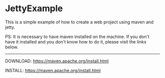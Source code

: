 # JettyExample

This is a simple example of how to create a web project using maven and jetty.

PS: It is necessary to have maven installed on the machine. If you don't have it installed and you don't know how to do it, 
please visit the links below.

----------------------------------------

DOWNLOAD:
https://maven.apache.org/install.html

INSTALL:
https://maven.apache.org/install.html
